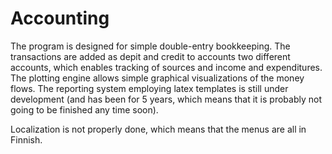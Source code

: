 # Accounting
The program is designed for simple double-entry bookkeeping. The transactions are added as depit and credit to accounts two different accounts, which enables tracking of sources and income and expenditures. The plotting engine allows simple graphical visualizations of the money flows. The reporting system employing latex templates is still under development (and has been for 5 years, which means that it is probably not going to be finished any time soon).

Localization is not properly done, which means that the menus are all in Finnish.